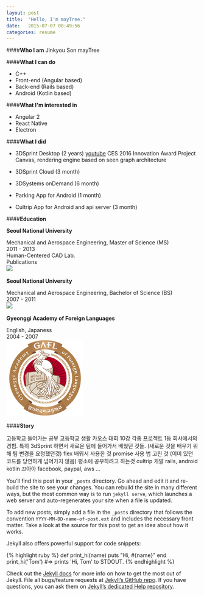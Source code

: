 ```yaml
---
layout: post
title:  "Hello, I'm mayTree."
date:   2015-07-07 00:49:56
categories: resume
---
```


####**Who I am**
Jinkyou Son
mayTree


####**What I can do**

- C++
- Front-end (Angular based)
- Back-end (Rails based)
- Android (Kotlin based)

####**What I'm interested in**

- Angular 2
- React Native
- Electron

####**What I did**

- 3DSprint Desktop (2 years)
<a href="https://youtu.be/0qFXxqwhWpw" target="_blank">youtube</a>
CES 2016 Innovation Award
Project Canvas, rendering engine based on seen graph architecture

- 3DSprint Cloud (3 month)

- 3DSystems onDemand (6 month)

- Parking App for Android (1 month)

- Cultrip App for Android and api server (3 month)

####**Education**

<div class="education">
  <div class="education-item">
    <div class="dib education-content">
      <p><b>Seoul National University</b></p>
      <div>Mechanical and Aerospace Engineering, Master of Science (MS)</div>
      <div>2011 - 2013</div>
      <div>Human-Centered CAD Lab.</div>
      <div>Publications</div>
    </div>
    <div class="dib education-logo">
      <img src="http://www.snu.ac.kr/images/common/img/img01_mark_ab0102.gif"/>
    </div>
  </div>

  <div class="education-item">
    <div class="dib education-content">
      <p><b>Seoul National University</b></p>
      <div>Mechanical and Aerospace Engineering, Bachelor of Science (BS)</div>
      <div>2007 - 2011</div>
    </div>
    <div class="dib education-logo">
      <img src="http://www.snu.ac.kr/images/common/img/img01_mark_ab0102.gif"/>
    </div>
  </div>

  <div class="education-item">
    <div class="dib education-content">
      <p><b>Gyeonggi Academy of Foreign Languages</b></p>
      <div>English, Japaness</div>
      <div>2004 - 2007</div>
    </div>
    <div class="dib education-logo">
      <img src="/images/gafl.png"/>
    </div>
  </div>
</div>

####**Story**

고등학교 들어가는 공부
고등학교 생활
카오스 대회 10강
각종 프로젝트 1등
회사에서의 경험. 특히 3dSprint 하면서
새로운 팀에 들어가서 배웠던 것들. (새로운 것을 배우기 위해 팀 변경을 요청했던것)
flex 배워서 사용한 것
promise 사용 법 고친 것 (이미 있던 코드를 당연하게 넘어가지 않음)
평소에 공부하려고 하는것
cultrip 개발
rails, android kotlin 끄아아
facebook, paypal, aws ...


You’ll find this post in your `_posts` directory. Go ahead and edit it and re-build the site to see your changes. You can rebuild the site in many different ways, but the most common way is to run `jekyll serve`, which launches a web server and auto-regenerates your site when a file is updated.

To add new posts, simply add a file in the `_posts` directory that follows the convention `YYYY-MM-DD-name-of-post.ext` and includes the necessary front matter. Take a look at the source for this post to get an idea about how it works.

Jekyll also offers powerful support for code snippets:

{% highlight ruby %}
def print_hi(name)
  puts "Hi, #{name}"
end
print_hi('Tom')
#=> prints 'Hi, Tom' to STDOUT.
{% endhighlight %}

Check out the [Jekyll docs][jekyll] for more info on how to get the most out of Jekyll. File all bugs/feature requests at [Jekyll’s GitHub repo][jekyll-gh]. If you have questions, you can ask them on [Jekyll’s dedicated Help repository][jekyll-help].

[jekyll]:      http://jekyllrb.com
[jekyll-gh]:   https://github.com/jekyll/jekyll
[jekyll-help]: https://github.com/jekyll/jekyll-help
